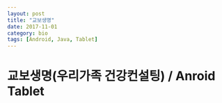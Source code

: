 ```yaml
---
layout: post
title: "교보생명"
date: 2017-11-01
category: bio
tags: [Android, Java, Tablet]
---
```

# 교보생명(우리가족 건강컨설팅) / Anroid Tablet
<!-- more -->